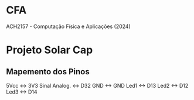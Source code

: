 # CFA
ACH2157 - Computação Física e Aplicações (2024)

# Projeto Solar Cap

## Mapemento dos Pinos

5Vcc <-> 3V3
Sinal Analog. <-> D32
GND <-> GND
Led1 <-> D13
Led2 <-> D12
Led3 <-> D14